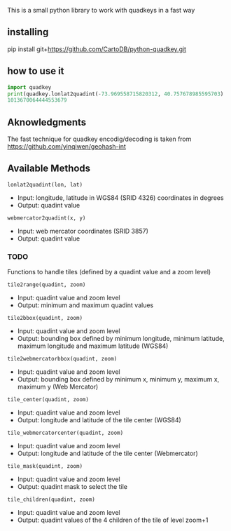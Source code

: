 
This is a small python library to work with quadkeys in a fast way

## installing

pip install git+https://github.com/CartoDB/python-quadkey.git

## how to use it

```python
import quadkey
print(quadkey.lonlat2quadint(-73.969558715820312, 40.757678985595703)
1013670064444553679
```
## Aknowledgments

The fast technique for quadkey encodig/decoding is taken from https://github.com/yinqiwen/geohash-int

## Available Methods

`lonlat2quadint(lon, lat)`

* Input: longitude, latitude in WGS84 (SRID 4326) coordinates in degrees
* Output: quadint value

`webmercator2quadint(x, y)`

* Input:  web mercator coordinates (SRID 3857)
* Output: quadint value

### TODO

Functions to handle tiles (defined by a quadint value and a zoom level)

`tile2range(quadint, zoom)`

* Input: quadint value and zoom level
* Output: minimum and maximum quadint values

`tile2bbox(quadint, zoom)`

* Input: quadint value and zoom level
* Output: bounding box defined by minimum longitude, minimum latitude, maximum longitude and maximum latitude (WGS84)

`tile2webmercatorbbox(quadint, zoom)`

* Input: quadint value and zoom level
* Output: bounding box defined by minimum x, minimum y, maximum x, maximum y (Web Mercator)

`tile_center(quadint, zoom)`

* Input: quadint value and zoom level
* Output: longitude and latitude of the tile center (WGS84)

`tile_webmercatorcenter(quadint, zoom)`

* Input: quadint value and zoom level
* Output: longitude and latitude of the tile center (Webmercator)

`tile_mask(quadint, zoom)`

* Input: quadint value and zoom level
* Output: quadint mask to select the tile

`tile_children(quadint, zoom)`

* Input: quadint value and zoom level
* Output: quadint values of the 4 children of the tile of level zoom+1
